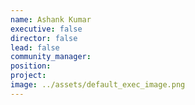 ```yaml
---
name: Ashank Kumar
executive: false
director: false
lead: false
community_manager: 
position:  
project:  
image: ../assets/default_exec_image.png
---
```

